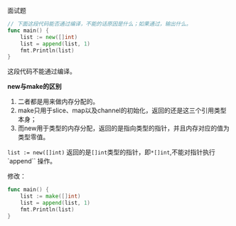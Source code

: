 面试题
```go
// 下面这段代码能否通过编译，不能的话原因是什么；如果通过，输出什么。
func main() {
	list := new([]int)
	list = append(list, 1)
	fmt.Println(list)
}

```

这段代码不能通过编译。

**new与make的区别**
1.  二者都是用来做内存分配的。
2.  make只用于slice、map以及channel的初始化，返回的还是这三个引用类型本身；
3.  而new用于类型的内存分配，返回的是指向类型的指针，并且内存对应的值为类型零值。

`list := new([]int)` 返回的是`[]int`类型的指针，即`*[]int`,不能对指针执行 `append`` 操作。

修改：
```go
func main() {
	list := make([]int)
	list = append(list, 1)
	fmt.Println(list)
}
```